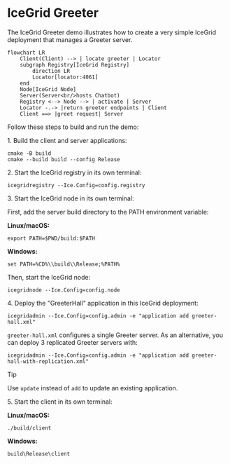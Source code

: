 # IceGrid Greeter

The IceGrid Greeter demo illustrates how to create a very simple IceGrid deployment that manages a Greeter server.

```mermaid
flowchart LR
    Client(Client) --> | locate greeter | Locator
    subgraph Registry[IceGrid Registry]
        direction LR
        Locator[locator:4061]
    end
    Node[IceGrid Node]
    Server(Server<br/>hosts Chatbot)
    Registry <--> Node --> | activate | Server
    Locator -.-> |return greeter endpoints | Client
    Client ==> |greet request| Server
```

Follow these steps to build and run the demo:

1\. Build the client and server applications:

```shell
cmake -B build
cmake --build build --config Release
```

2\. Start the IceGrid registry in its own terminal:

```shell
icegridregistry --Ice.Config=config.registry
```

3\. Start the IceGrid node in its own terminal:

First, add the server build directory to the PATH environment variable:

**Linux/macOS:**

```shell
export PATH=$PWD/build:$PATH
```

**Windows:**

```shell
set PATH=%CD%\\build\\Release;%PATH%
```

Then, start the IceGrid node:

```shell
icegridnode --Ice.Config=config.node
```

4\. Deploy the "GreeterHall" application in this IceGrid deployment:

```shell
icegridadmin --Ice.Config=config.admin -e "application add greeter-hall.xml"
```

`greeter-hall.xml` configures a single Greeter server. As an alternative, you can deploy 3 replicated Greeter servers
with:

```shell
icegridadmin --Ice.Config=config.admin -e "application add greeter-hall-with-replication.xml"
```

> [!TIP]
> Use `update` instead of `add` to update an existing application.

5\. Start the client in its own terminal:

**Linux/macOS:**

```shell
./build/client
```

**Windows:**

```shell
build\Release\client
```
